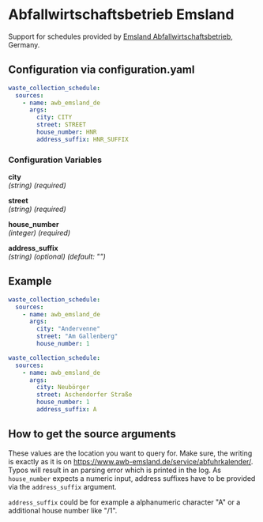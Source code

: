 # Abfallwirtschaftsbetrieb Emsland

Support for schedules provided by [Emsland Abfallwirtschaftsbetrieb](https://www.awb-emsland.de/), Germany.

## Configuration via configuration.yaml

```yaml
waste_collection_schedule:
  sources:
    - name: awb_emsland_de
      args:
        city: CITY
        street: STREET
        house_number: HNR
        address_suffix: HNR_SUFFIX
```

### Configuration Variables

**city**  
*(string) (required)*

**street**  
*(string) (required)*

**house_number**  
*(integer) (required)*

**address_suffix**  
*(string) (optional) (default: "")*

## Example

```yaml
waste_collection_schedule:
  sources:
    - name: awb_emsland_de
      args:
        city: "Andervenne"
        street: "Am Gallenberg"
        house_number: 1
```

```yaml
waste_collection_schedule:
  sources:
    - name: awb_emsland_de
      args:
        city: Neubörger
        street: Aschendorfer Straße
        house_number: 1
        address_suffix: A
```

## How to get the source arguments

These values are the location you want to query for. Make sure, the writing is exactly as it is on <https://www.awb-emsland.de/service/abfuhrkalender/>. Typos will result in an parsing error which is printed in the log. As `house_number` expects a numeric input, address suffixes have to be provided via the `address_suffix` argument.

`address_suffix` could be for example a alphanumeric character "A" or a additional house number like "/1".

